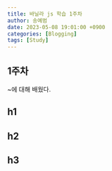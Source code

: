 ```yaml
---
title: 바닐라 js 학습 1주차
author: 송예범
date: 2023-05-08 19:01:00 +0900
categories: [Blogging]
tags: [Study]
---
```


## 1주차
~에 대해 배웠다. 
## h1
## h2
## h3
